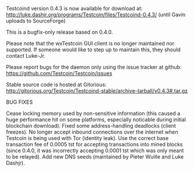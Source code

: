 Testcoind version 0.4.3 is now available for download at:
http://luke.dashjr.org/programs/Testcoin/files/Testcoind-0.4.3/ (until Gavin uploads to SourceForge)

This is a bugfix-only release based on 0.4.0.

Please note that the wxTestcoin GUI client is no longer maintained nor supported. If someone would like to step up to maintain this, they should contact Luke-Jr.

Please report bugs for the daemon only using the issue tracker at github:
https://github.com/Testcoin/Testcoin/issues

Stable source code is hosted at Gitorious:
http://gitorious.org/Testcoin/Testcoind-stable/archive-tarball/v0.4.3#.tar.gz

BUG FIXES

Cease locking memory used by non-sensitive information (this caused a huge performance hit on some platforms, especially noticable during initial blockchain download).
Fixed some address-handling deadlocks (client freezes).
No longer accept inbound connections over the internet when Testcoin is being used with Tor (identity leak).
Use the correct base transaction fee of 0.0005 tst for accepting transactions into mined blocks (since 0.4.0, it was incorrectly accepting 0.0001 tst which was only meant to be relayed).
Add new DNS seeds (maintained by Pieter Wuille and Luke Dashjr).

